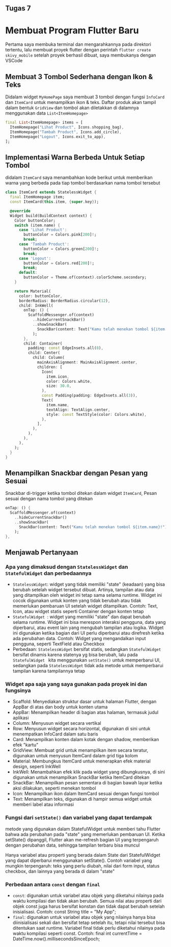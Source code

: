 ## Tugas 7
# Membuat Program Flutter Baru
Pertama saya membuka terminal dan mengarahkannya pada direktori tertentu, lalu membuat proyek flutter dengan perintah `flutter create skivy_mobile` setelah proyek berhasil dibuat, saya membukanya dengan VSCode

## Membuat 3 Tombol Sederhana dengan Ikon & Teks
Didalam widget `MyHomePage` saya membuat 3 tombol dengan fungsi `InfoCard` dan `ItemCard` untuk menampilkan ikon & teks. Daftar produk akan tampil dalam bentuk `GridView` dan tombol akan diletakkan di dalamnya menggunakan data `List<ItemHomepage>`

``` dart
final List<ItemHomepage> items = [
  ItemHomepage("Lihat Product", Icons.shopping_bag),
  ItemHomepage("Tambah Product", Icons.add_circle),
  ItemHomepage("Logout", Icons.exit_to_app),
];
```

## Implementasi Warna Berbeda Untuk Setiap Tombol
didalam `ItemCard` saya menambahkan kode berikut untuk memberikan warna yang berbeda pada tiap tombol berdasarkan nama tombol tersebut

``` dart
class ItemCard extends StatelessWidget {
  final ItemHomepage item; 
  const ItemCard(this.item, {super.key}); 

  @override
  Widget build(BuildContext context) {
    Color buttonColor;
    switch (item.name) {
      case 'Lihat Product':
        buttonColor = Colors.pink[200]!;
        break;
      case 'Tambah Product':
        buttonColor = Colors.green[200]!;
        break;
      case 'Logout':
        buttonColor = Colors.red[200]!;
        break;
      default:
        buttonColor = Theme.of(context).colorScheme.secondary;
    }

    return Material(
      color: buttonColor,
      borderRadius: BorderRadius.circular(12),
      child: InkWell(
        onTap: () {
          ScaffoldMessenger.of(context)
            ..hideCurrentSnackBar()
            ..showSnackBar(
              SnackBar(content: Text("Kamu telah menekan tombol ${item.name}!"))
            );
        },
        child: Container(
          padding: const EdgeInsets.all(8),
          child: Center(
            child: Column(
              mainAxisAlignment: MainAxisAlignment.center,
              children: [
                Icon(
                  item.icon,
                  color: Colors.white,
                  size: 30.0,
                ),
                const Padding(padding: EdgeInsets.all(3)),
                Text(
                  item.name,
                  textAlign: TextAlign.center,
                  style: const TextStyle(color: Colors.white),
                ),
              ],
            ),
          ),
        ),
      ),
    );
  }
}
```

## Menampilkan Snackbar dengan Pesan yang Sesuai
Snackbar di-trigger ketika tombol ditekan dalam widget `ItemCard`, Pesan sesuai dengan nama tombol yang ditekan

``` dart
onTap: () {
  ScaffoldMessenger.of(context)
    ..hideCurrentSnackBar()
    ..showSnackBar(
      SnackBar(content: Text("Kamu telah menekan tombol ${item.name}!"))
    );
},
```

## Menjawab Pertanyaan
### Apa yang dimaksud dengan `StatelessWidget` dan `StatefulWidget` dan perbedaannya
- `StatelessWidget`: widget yang tidak memiliki "state" (keadaan) yang bisa berubah setelah widget tersebut dibuat. Artinya, tampilan atau data yang ditampilkan oleh widget ini tetap sama selama runtime. Widget ini cocok digunakan untuk konten yang tidak berubah atau tidak memerlukan pembaruan UI setelah widget ditampilkan. Contoh: Text, Icon, atau widget statis seperti Container dengan konten tetap
- `StatefulWidget `: widget yang memiliki "state" dan dapat berubah selama runtime. Widget ini bisa merespon interaksi pengguna, data yang diperbarui, atau event lain yang mengubah tampilan atau logika. Widget ini digunakan ketika bagian dari UI perlu diperbarui atau direfresh ketika ada perubahan data. Contoh: Widget yang mengandalkan input pengguna, seperti TextField atau Checkbox
- Perbedaan:  `StatelessWidget` bersifat statis, sedangkan `StatefulWidget ` bersifat dinamis karena statenya yg bisa berubah, lalu pada `StatefulWidget ` kita menggunakan `setState()` untuk memperbarui UI, sedangkan pada `StatelessWidget` tidak ada metode untuk memperbarui tampilan karena tampilannya tetap

### Widget apa saja yang saya gunakan pada proyek ini dan fungsinya
- Scaffold: Menyediakan struktur dasar untuk halaman Flutter, dengan AppBar di atas dan body untuk konten utama
- AppBar: Menampilkan header di bagian atas halaman, termasuk judul aplikasi
- Column: Menyusun widget secara vertikal
- Row: Menyusun widget secara horizontal, digunakan di sini untuk menempatkan InfoCard dalam satu baris
- Card: Menampilkan konten dalam kotak dengan shadow, memberikan efek "kartu"
- GridView: Membuat grid untuk menampilkan item secara teratur, digunakan untuk menyusun ItemCard dalam grid tiga kolom
- Material: Membungkus ItemCard untuk menerapkan efek material design, seperti InkWell
- InkWell: Menambahkan efek klik pada widget yang dibungkusnya, di sini digunakan untuk menampilkan SnackBar ketika ItemCard ditekan
- SnackBar: Menampilkan pesan sementara di bagian bawah layar ketika aksi dilakukan, seperti menekan tombol
- Icon: Menampilkan ikon dalam ItemCard sesuai dengan fungsi tombol
- Text: Menampilkan teks, digunakan di hampir semua widget untuk memberi label atau informasi

### Fungsi dari `setState()` dan variabel yang dapat terdampak
metode yang digunakan dalam StatefulWidget untuk memberi tahu Flutter bahwa ada perubahan pada "state" yang memerlukan pembaruan UI. Ketika setState() dipanggil, Flutter akan me-refresh bagian UI yang terpengaruh dengan perubahan data, sehingga tampilan terbaru bisa muncul

Hanya variabel atau properti yang berada dalam State dari StatefulWidget yang dapat diperbarui menggunakan setState().
Contoh variabel yang mungkin terpengaruh: teks yang perlu diubah, nilai dari form input, status checkbox, dan lainnya yang berada di dalam "state"

### Perbedaan antara `const` dengan `final`
- `const`: digunakan untuk variabel atau objek yang diketahui nilainya pada waktu kompilasi dan tidak akan berubah. Semua nilai atau properti dari objek const juga harus bersifat konstan dan tidak dapat berubah setelah inisialisasi. Contoh: const String title = "My App";
- `final`: digunakan untuk variabel atau objek yang nilainya hanya bisa diinisialisasi sekali dan bersifat tetap setelah itu, tetapi nilai tersebut bisa ditentukan saat runtime. Variabel final tidak perlu diketahui nilainya pada waktu kompilasi seperti const. Contoh: final int currentTime = DateTime.now().millisecondsSinceEpoch;
